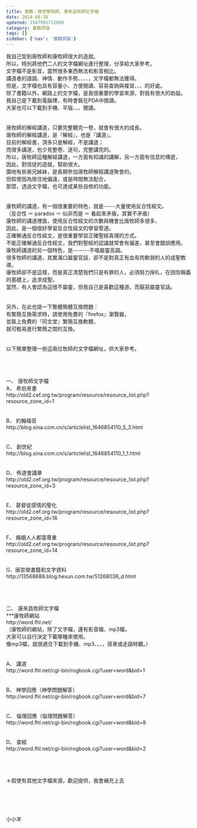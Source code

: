 ```yaml
---
title: 推薦：唐崇榮牧師、康來昌牧師文字檔
date: 2014-08-28
updated: 1547991712000
category: 書籍評論
tags: []
sidebar: {'nav': '書籍評論'}
---
```


<p>我自己受到唐牧師和康牧師很大的造就。<br/>所以，特別將他們二人的文字檔網址進行整理，分享給大家參考。<br/><!--more-->文字檔不是影音，當然很多東西無法和影音相比。<br/>講道者的語調、神情、動作手勢、、、、，文字檔都無法獲得。<br/>但是，文字檔也具有容量小、方便閱讀、容易查詢與複習、、、的好處。<br/>除了書籍以外，網路上的文字檔，是我很重要的學習來源，對我有很大的助益。<br/>我自己是下載到電腦裡，有時會裝在PDA中閱讀。<br/>大家也可以下載到手機、平版、、、閱讀。<br/><br/><br/>唐牧師的解經講道，只要完整聽完一卷，就會有很大的成長。<br/>唐牧師的解經講道，是『解經』，也是『講道』。<br/>目前的解經書，頂多只是解經，不是講道；<br/>而很多講道，也少見整卷、逐句，完整講完的。<br/>所以，唐牧師這種解經講道，一方面有知識的講解，另一方面有信息的傳遞，<br/>因此，對信徒的造就，幫助很大。<br/>園地有些弟兄姊妹，是長期參加唐牧師解經講道聚會的。<br/>但假使因為居住地偏遠，或是時間無法配合，<br/>那麼，透過文字檔，也可達成某些自修的功能。<br/><br/><br/>康牧師的講道，有一個很重要的特色，就是-----大量使用反合性經文。<br/>（反合性 ＝ paradox ＝ 似非而是 ＝ 看起來矛盾，其實不矛盾）<br/>康牧師的講道裡面，使用反合性經文的次數與機會比唐牧師多很多，<br/>因此，是一個很好學習反合性經文的學習管道。<br/>正確解通反合性經文，是很重要學習正確聖經真理的方式。<br/>不能正確解通反合性經文，我們對聖經的認識就常會有偏差，甚至會錯誤應用。<br/>康牧師講道的另一個特色，是-------不唱屬靈高調。<br/>很多牧師的講道，其實滿口屬靈官話，卻不是對真正有血有肉軟弱的人的成聖教導。<br/>康牧師卻不是這樣，而是真正清楚我們只是有罪的人，必須努力掙扎，在因信稱義的基礎上，追求成聖。<br/>當然，有人會認為這很不屬靈，但我自己是喜歡這種道，而厭惡屬靈官話。<br/><br/><br/>另外，在此也提一下繁體簡體互換問題：<br/>有繁簡互換需求時，請使用免費的『firefox』瀏覽器，<br/>並裝上免費的『同文堂』繁簡互換軟體，<br/>就可輕易進行繁簡之間的互換。<br/><br/><br/>以下簡單整理一些這兩位牧師的文字檔網址，供大家參考。<br/><br/><br/><br/><br/>一、	唐牧師文字檔<br/>A、	希伯來書<br/>http://old2.cef.org.tw/program/resource/resource_list.php?resource_zone_id=1<br/><br/><br/>B、	約翰福音<br/>http://blog.sina.com.cn/s/articlelist_1646854110_5_3.html<br/><br/><br/>C、	創世紀<br/>http://blog.sina.com.cn/s/articlelist_1646854110_1_1.html<br/><br/><br/>D、	佈道會講章<br/>http://old2.cef.org.tw/program/resource/resource_list.php?resource_zone_id=3<br/><br/><br/>E、	基督徒感情的聖化<br/>http://old2.cef.org.tw/program/resource/resource_list.php?resource_zone_id=16<br/><br/><br/>F、	婚姻人人都當尊重<br/>http://old2.cef.org.tw/program/resource/resource_list.php?resource_zone_id=14<br/><br/><br/>G、唐崇榮書籍和文字資料<br/>http://13568688.blog.hexun.com.tw/51268036_d.html<br/><br/><br/><br/><br/>二、	康來昌牧師文字檔<br/>***康牧師網站<br/>http://word.fhl.net/<br/>（康牧師的網站，除了文字檔，還有影音檔、mp3檔，<br/>大家可以自行決定下載哪種來使用。<br/>像mp3檔，就很適合下載到手機、mp3、、、，搭車或走路時聽。）<br/><br/><br/>A、	講道<br/>http://word.fhl.net/cgi-bin/rogbook.cgi?user=word&amp;bid=1<br/><br/><br/>B、	神學回應（神學問題解答）<br/>http://word.fhl.net/cgi-bin/rogbook.cgi?user=word&amp;bid=7<br/><br/><br/>C、	倫理回應（倫理問題解答）<br/>http://word.fhl.net/cgi-bin/rogbook.cgi?user=word&amp;bid=8<br/><br/><br/>D、	查經<br/>http://word.fhl.net/cgi-bin/rogbook.cgi?user=word&amp;bid=2<br/><br/><br/><br/><br/>＊假使有其他文字檔來源，歡迎提供，我會補充上去<br/><br/><br/><br/><br/><br/>小小羊<br/><br/><br/><br/><br/>
</p>